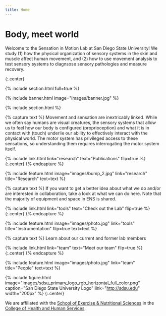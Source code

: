 ```yaml
---
title: Home
---
```


# Body, meet world

Welcome to the Sensation in Motion Lab at San Diego State University! We study (1) how the physical organization of sensory systems in the skin and muscle affect human movement, and (2) how to use movement analysis to test sensory systems to diagnsose sensory pathologies and measure recovery.

{:.center}

{% include section.html full=true %}

{% include banner.html image="images/banner.jpg" %}

{% include section.html %}

{% capture text %}
Movement and sensation are inextricably linked. While we often say humans are visual creatures, the sensory systems that allow us to feel how our body is configured (proprioception) and what it is in contact with (touch) underlie our ability to effectively interact with the physical world. The motor system has privileged access to these sensations, so understanding them requires interrogating the motor system itself. 

{%
  include link.html
  link="research"
  text="Publications"
  flip=true
%}
{:.center}
{% endcapture %}

{%
  include feature.html
  image="images/bump_2.jpg"
  link="research"
  title="Research"
  text=text
%}

{% capture text %}
If you want to get a better idea about what we do and/or are interested in collaboration, take a look at what we can do here. Note that the majority of equipment and space in ENS is shared.

{%
  include link.html
  link="tools"
  text="Check out the Lab"
  flip=true
%}
{:.center}
{% endcapture %}

{%
  include feature.html
  image="images/photo.jpg"
  link="tools"
  title="Instrumentation"
  flip=true
  text=text
%}

{% capture text %}
Learn about our current and former lab members

{%
  include link.html
  link="team"
  text="Meet our team"
  flip=true
%}
{:.center}
{% endcapture %}

{%
  include feature.html
  image="images/photo.jpg"
  link="team"
  title="People"
  text=text
%}

{%
  include figure.html
  image="images/sdsu_primary_logo_rgb_horizontal_full_color.png"
  caption="San Diego State University Logo"
  link="http://sdsu.edu"
  width="200px"
%}
{:.center}

We are affiliated with the [School of Exercise & Nutritional Sciences](https://ens.sdsu.edu/) in the [College of Health and Human Services](https://chhs.sdsu.edu/).
